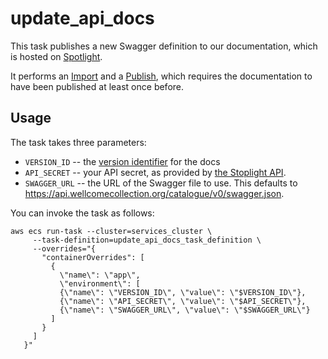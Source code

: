 # update_api_docs

This task publishes a new Swagger definition to our documentation, which is hosted on [Spotlight][spotlight].

It performs an [Import][import] and a [Publish][publish], which requires the documentation to have been published at least once before.

[spotlight]: https://stoplight.io/
[import]: https://help.stoplight.io/api-v1/versions/import
[publish]: https://help.stoplight.io/api-v1/versions/publish

## Usage

The task takes three parameters:

*   `VERSION_ID` -- the [version identifier][version] for the docs
*   `API_SECRET` -- your API secret, as provided by [the Stoplight API][auth].
*   `SWAGGER_URL` -- the URL of the Swagger file to use.
    This defaults to <https://api.wellcomecollection.org/catalogue/v0/swagger.json>.

You can invoke the task as follows:

```
aws ecs run-task --cluster=services_cluster \
     --task-definition=update_api_docs_task_definition \
     --overrides="{
       "containerOverrides": [
         {
           \"name\": \"app\",
           \"environment\": [
           {\"name\": \"VERSION_ID\", \"value\": \"$VERSION_ID\"},
           {\"name\": \"API_SECRET\", \"value\": \"$API_SECRET\"},
           {\"name\": \"SWAGGER_URL\", \"value\": \"$SWAGGER_URL\"}
         ]
       }
     ]
   }"
```

[version]: https://help.stoplight.io/api-v1/versions/working-with-versions
[auth]: https://help.stoplight.io/api-v1/api-introduction/authentication
